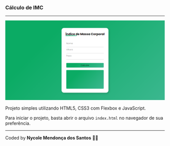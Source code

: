### Cálculo de IMC
---
![Resultado final](img/result.png)

Projeto simples utilizando HTML5, CSS3 com Flexbox e JavaScript.

Para iniciar o projeto, basta abrir o arquivo `index.html` no navegador de sua preferência.

---

Coded by **Nycole Mendonça dos Santos** 👸🏾